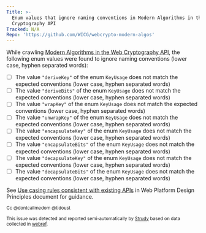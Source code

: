 ```yaml
---
Title: >-
  Enum values that ignore naming conventions in Modern Algorithms in the Web
  Cryptography API
Tracked: N/A
Repo: 'https://github.com/WICG/webcrypto-modern-algos'
---
```


While crawling [Modern Algorithms in the Web Cryptography API](https://wicg.github.io/webcrypto-modern-algos/), the following enum values were found to ignore naming conventions (lower case, hyphen separated words):
* [ ] The value `"deriveKey"` of the enum `KeyUsage` does not match the expected conventions (lower case, hyphen separated words)
* [ ] The value `"deriveBits"` of the enum `KeyUsage` does not match the expected conventions (lower case, hyphen separated words)
* [ ] The value `"wrapKey"` of the enum `KeyUsage` does not match the expected conventions (lower case, hyphen separated words)
* [ ] The value `"unwrapKey"` of the enum `KeyUsage` does not match the expected conventions (lower case, hyphen separated words)
* [ ] The value `"encapsulateKey"` of the enum `KeyUsage` does not match the expected conventions (lower case, hyphen separated words)
* [ ] The value `"encapsulateBits"` of the enum `KeyUsage` does not match the expected conventions (lower case, hyphen separated words)
* [ ] The value `"decapsulateKey"` of the enum `KeyUsage` does not match the expected conventions (lower case, hyphen separated words)
* [ ] The value `"decapsulateBits"` of the enum `KeyUsage` does not match the expected conventions (lower case, hyphen separated words)

See [Use casing rules consistent with existing APIs](https://w3ctag.github.io/design-principles/#casing-rules) in Web Platform Design Principles document for guidance.

<sub>Cc @dontcallmedom @tidoust</sub>

<sub>This issue was detected and reported semi-automatically by [Strudy](https://github.com/w3c/strudy/) based on data collected in [webref](https://github.com/w3c/webref/).</sub>
